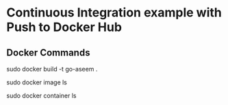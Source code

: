 # Continuous Integration example with Push to Docker Hub
## **Docker Commands**

sudo docker build -t go-aseem .

sudo docker image ls

sudo docker container ls


